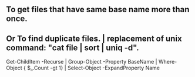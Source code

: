 ## To get files that have same base name more than once.
## Or To find duplicate files. | replacement of unix command: "cat file | sort | uniq -d".
Get-ChildItem -Recurse | Group-Object -Property BaseName | Where-Object { $_.Count -gt 1} | Select-Object -ExpandProperty Name 
